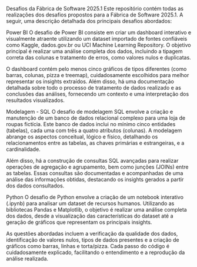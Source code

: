 Desafios da Fábrica de Software 2025.1
Este repositório contém todas as realizações dos desafios propostos para a Fábrica de Software 2025.1. A seguir, uma descrição detalhada dos principais desafios abordados:

Power BI
O desafio de Power BI consiste em criar um dashboard interativo e visualmente atraente utilizando um dataset importado de fontes confiáveis como Kaggle, dados.gov.br ou UCI Machine Learning Repository. O objetivo principal é realizar uma análise completa dos dados, incluindo a tipagem correta das colunas e tratamento de erros, como valores nulos e duplicatas.

O dashboard contém pelo menos cinco gráficos de tipos diferentes (como barras, colunas, pizza e treemap), cuidadosamente escolhidos para melhor representar os insights extraídos. Além disso, há uma documentação detalhada sobre todo o processo de tratamento de dados realizado e as conclusões das análises, fornecendo um contexto e uma interpretação dos resultados visualizados.

Modelagem - SQL
O desafio de modelagem SQL envolve a criação e manutenção de um banco de dados relacional complexo para uma loja de roupas fictícia. Este banco de dados inclui no mínimo cinco entidades (tabelas), cada uma com três a quatro atributos (colunas). A modelagem abrange os aspectos conceitual, lógico e físico, detalhando os relacionamentos entre as tabelas, as chaves primárias e estrangeiras, e a cardinalidade.

Além disso, há a construção de consultas SQL avançadas para realizar operações de agregação e agrupamento, bem como junções (JOINs) entre as tabelas. Essas consultas são documentadas e acompanhadas de uma análise das informações obtidas, destacando os insights gerados a partir dos dados consultados.

Python
O desafio de Python envolve a criação de um notebook interativo (.ipynb) para analisar um dataset de recursos humanos. Utilizando as bibliotecas Pandas e Matplotlib, o objetivo é realizar uma análise completa dos dados, desde a visualização das características do dataset até a geração de gráficos que representam os principais insights.

As questões abordadas incluem a verificação da qualidade dos dados, identificação de valores nulos, tipos de dados presentes e a criação de gráficos como barras, linhas e torta/pizza. Cada passo do código é cuidadosamente explicado, facilitando o entendimento e a reprodução da análise realizada.
